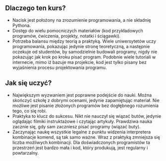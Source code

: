## Dlaczego ten kurs?
* Nacisk jest położony na zrozumienie programowania, a nie składnię Pythona.
* Dostęp do wielu pomocniczych materiałów (kod przykładowych programów, ćwiczenia, projekty, notatki i ściągawki).
* Potrzeba balansu między teorią a praktyką. Wiele uniwersytetów uczy programowania, pokazując jedynie stronę teoretyczną, a następnie oczekuje od studentów, by samodzielnie budowali programy, nigdy nie pokazując jak krok po kroku pisać program. Podobnie wiele tutoriali w internecie, mimo iż bazuje ma projekcie, kod jest tylko pisany bez wyjaśnienia procesu projektowania programu.

## Jak się uczyć?
* Największym wyzwaniem jest poprawne podejście do nauki. Można skończyć szkołę z dobrymi ocenami, jedynie zapamiętując materiał. Nie możliwe jest pisanie złożonych programów bez dogłębnego rozumienia tego, co się robi.
* Praktyka to klucz do sukcesu. Nikt nie nauczył się wiązać butów, jedynie oglądając filmiki instruktażowe i czytając artykuły. Prawdziwa nauka zacznie się, gdy sam zaczniesz pisać programy (wiązać buty).
* Zaczynając naukę wszystkie legalne z punktu widzenia interpretera kombinacje komend, są tak samo ważne. Wraz z praktyką zmniejsza się liczba możliwych kombinacji. Dla doświadczonych programistów ta przestrzeń jest bardzo mała i kod, który produkują, jest regularny i powtarzalny.
